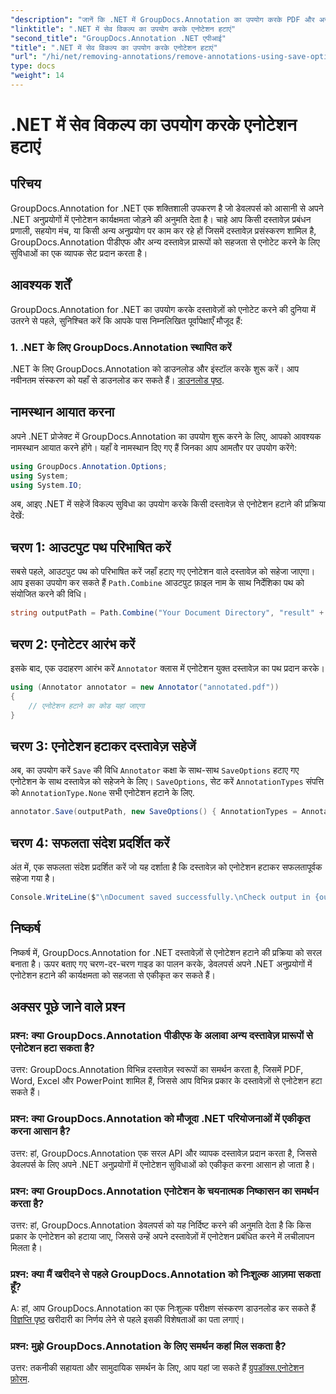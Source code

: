 ```yaml
---
"description": "जानें कि .NET में GroupDocs.Annotation का उपयोग करके PDF और अन्य दस्तावेज़ों से एनोटेशन कैसे निकालें। कोड उदाहरणों के साथ चरण-दर-चरण मार्गदर्शिका।"
"linktitle": ".NET में सेव विकल्प का उपयोग करके एनोटेशन हटाएं"
"second_title": "GroupDocs.Annotation .NET एपीआई"
"title": ".NET में सेव विकल्प का उपयोग करके एनोटेशन हटाएं"
"url": "/hi/net/removing-annotations/remove-annotations-using-save-options/"
type: docs
"weight": 14
---
```


# .NET में सेव विकल्प का उपयोग करके एनोटेशन हटाएं

## परिचय

GroupDocs.Annotation for .NET एक शक्तिशाली उपकरण है जो डेवलपर्स को आसानी से अपने .NET अनुप्रयोगों में एनोटेशन कार्यक्षमता जोड़ने की अनुमति देता है। चाहे आप किसी दस्तावेज़ प्रबंधन प्रणाली, सहयोग मंच, या किसी अन्य अनुप्रयोग पर काम कर रहे हों जिसमें दस्तावेज़ प्रसंस्करण शामिल है, GroupDocs.Annotation पीडीएफ और अन्य दस्तावेज़ प्रारूपों को सहजता से एनोटेट करने के लिए सुविधाओं का एक व्यापक सेट प्रदान करता है।

## आवश्यक शर्तें

GroupDocs.Annotation for .NET का उपयोग करके दस्तावेज़ों को एनोटेट करने की दुनिया में उतरने से पहले, सुनिश्चित करें कि आपके पास निम्नलिखित पूर्वापेक्षाएँ मौजूद हैं:

### 1. .NET के लिए GroupDocs.Annotation स्थापित करें

.NET के लिए GroupDocs.Annotation को डाउनलोड और इंस्टॉल करके शुरू करें। आप नवीनतम संस्करण को यहाँ से डाउनलोड कर सकते हैं। [डाउनलोड पृष्ठ](https://releases.groupdocs.com/annotation/net/).

## नामस्थान आयात करना

अपने .NET प्रोजेक्ट में GroupDocs.Annotation का उपयोग शुरू करने के लिए, आपको आवश्यक नामस्थान आयात करने होंगे। यहाँ वे नामस्थान दिए गए हैं जिनका आप आमतौर पर उपयोग करेंगे:

```csharp
using GroupDocs.Annotation.Options;
using System;
using System.IO;
```


अब, आइए .NET में सहेजें विकल्प सुविधा का उपयोग करके किसी दस्तावेज़ से एनोटेशन हटाने की प्रक्रिया देखें:

## चरण 1: आउटपुट पथ परिभाषित करें

सबसे पहले, आउटपुट पथ को परिभाषित करें जहाँ हटाए गए एनोटेशन वाले दस्तावेज़ को सहेजा जाएगा। आप इसका उपयोग कर सकते हैं `Path.Combine` आउटपुट फ़ाइल नाम के साथ निर्देशिका पथ को संयोजित करने की विधि।

```csharp
string outputPath = Path.Combine("Your Document Directory", "result" + Path.GetExtension("input.pdf"));
```

## चरण 2: एनोटेटर आरंभ करें

इसके बाद, एक उदाहरण आरंभ करें `Annotator` क्लास में एनोटेशन युक्त दस्तावेज़ का पथ प्रदान करके।

```csharp
using (Annotator annotator = new Annotator("annotated.pdf"))
{
    // एनोटेशन हटाने का कोड यहां जाएगा
}
```

## चरण 3: एनोटेशन हटाकर दस्तावेज़ सहेजें

अब, का उपयोग करें `Save` की विधि `Annotator` कक्षा के साथ-साथ `SaveOptions` हटाए गए एनोटेशन के साथ दस्तावेज़ को सहेजने के लिए। `SaveOptions`, सेट करें `AnnotationTypes` संपत्ति को `AnnotationType.None` सभी एनोटेशन हटाने के लिए.

```csharp
annotator.Save(outputPath, new SaveOptions() { AnnotationTypes = AnnotationType.None });
```

## चरण 4: सफलता संदेश प्रदर्शित करें

अंत में, एक सफलता संदेश प्रदर्शित करें जो यह दर्शाता है कि दस्तावेज़ को एनोटेशन हटाकर सफलतापूर्वक सहेजा गया है।

```csharp
Console.WriteLine($"\nDocument saved successfully.\nCheck output in {outputPath}.");
```

## निष्कर्ष

निष्कर्ष में, GroupDocs.Annotation for .NET दस्तावेज़ों से एनोटेशन हटाने की प्रक्रिया को सरल बनाता है। ऊपर बताए गए चरण-दर-चरण गाइड का पालन करके, डेवलपर्स अपने .NET अनुप्रयोगों में एनोटेशन हटाने की कार्यक्षमता को सहजता से एकीकृत कर सकते हैं।

## अक्सर पूछे जाने वाले प्रश्न

### प्रश्न: क्या GroupDocs.Annotation पीडीएफ के अलावा अन्य दस्तावेज़ प्रारूपों से एनोटेशन हटा सकता है?

उत्तर: GroupDocs.Annotation विभिन्न दस्तावेज़ स्वरूपों का समर्थन करता है, जिसमें PDF, Word, Excel और PowerPoint शामिल हैं, जिससे आप विभिन्न प्रकार के दस्तावेज़ों से एनोटेशन हटा सकते हैं।

### प्रश्न: क्या GroupDocs.Annotation को मौजूदा .NET परियोजनाओं में एकीकृत करना आसान है?

उत्तर: हां, GroupDocs.Annotation एक सरल API और व्यापक दस्तावेज़ प्रदान करता है, जिससे डेवलपर्स के लिए अपने .NET अनुप्रयोगों में एनोटेशन सुविधाओं को एकीकृत करना आसान हो जाता है।

### प्रश्न: क्या GroupDocs.Annotation एनोटेशन के चयनात्मक निष्कासन का समर्थन करता है?

उत्तर: हां, GroupDocs.Annotation डेवलपर्स को यह निर्दिष्ट करने की अनुमति देता है कि किस प्रकार के एनोटेशन को हटाया जाए, जिससे उन्हें अपने दस्तावेज़ों में एनोटेशन प्रबंधित करने में लचीलापन मिलता है।

### प्रश्न: क्या मैं खरीदने से पहले GroupDocs.Annotation को निःशुल्क आज़मा सकता हूँ?

A: हां, आप GroupDocs.Annotation का एक निःशुल्क परीक्षण संस्करण डाउनलोड कर सकते हैं [विज्ञप्ति पृष्ठ](https://releases.groupdocs.com/) खरीदारी का निर्णय लेने से पहले इसकी विशेषताओं का पता लगाएं।

### प्रश्न: मुझे GroupDocs.Annotation के लिए समर्थन कहां मिल सकता है?

उत्तर: तकनीकी सहायता और सामुदायिक समर्थन के लिए, आप यहां जा सकते हैं [ग्रुपडॉक्स.एनोटेशन फ़ोरम](https://forum.groupdocs.com/c/annotation/10).